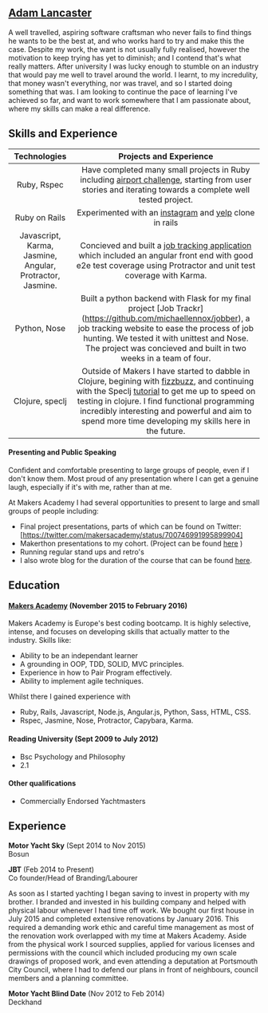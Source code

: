## [Adam Lancaster](https://www.linkedin.com/in/adam-lancaster-9845a23a?trk=nav_responsive_tab_profile_pic)

  A well travelled, aspiring software craftsman who never fails to find things he wants to be the best at, and who works hard to try and make this the case. Despite my work, the want is not usually fully realised, however the motivation to keep trying has yet to diminish; and I contend that's what really matters. After university I was lucky enough to stumble on an industry that would pay me well to travel around the world. I learnt, to my incredulity, that money wasn't everything, nor was travel, and so I started doing something that was. I am looking to continue the pace of learning I've achieved so far, and want to work somewhere that I am passionate about, where my skills can make a real difference.

## Skills and Experience

| Technologies                | Projects and Experience           |
|:---------------------------:|:---------------------------------:|
| Ruby, Rspec                 | Have completed many small projects in Ruby including [airport challenge](https://github.com/Adzz/airport_challenge), starting from user stories and iterating towards a complete well tested project.                        |
|Ruby on Rails | Experimented with an [instagram](https://github.com/Adzz/instagram-challenge) and [yelp](https://github.com/Adzz/yelp_clone_rails) clone in rails  |
| Javascript, Karma, Jasmine, Angular, Protractor, Jasmine.  | Concieved and built a [job tracking application](https://github.com/michaellennox/jobber) which included an angular front end with good e2e test coverage using Protractor and unit test coverage with Karma.|
| Python, Nose                | Built a python backend with Flask for my final project [Job Trackr] (https://github.com/michaellennox/jobber), a job tracking website to ease the process of job hunting. We tested it with unittest and Nose. The project was concieved and built in two weeks in a team of four.|
| Clojure, speclj             | Outside of Makers I have started to dabble in Clojure, begining with [fizzbuzz](https://github.com/Adzz/fizz-buzz-clojure), and continuing with the Speclj [tutorial](https://github.com/Adzz/clojure_speclj_change_counter) to get me up to speed on testing in clojure. I find functional programming incredibly interesting and powerful and aim to spend more time developing my skills here in the future. |


#### Presenting and Public Speaking

Confident and comfortable presenting to large groups of people, even if I don't know them. Most proud of any presentation where I can get a genuine laugh, especially if it's with me, rather than at me.

At Makers Academy I had several opportunities to present to large and small groups of people including:
- Final project presentations, parts of which can be found on Twitter: [https://twitter.com/makersacademy/status/700746991995899904]
- Makerthon presentations to my cohort. (Project can be found [here](https://github.com/AlanGabbianelli/WISHD) )
- Running regular stand ups and retro's
- I also wrote blog for the duration of the course that can be found [here](https://36bcab.wordpress.com/).

## Education

#### [Makers Academy](http://www.makersacademy.com/) (November 2015 to February 2016)

Makers Academy is Europe's best coding bootcamp. It is highly selective, intense, and focuses on developing skills that actually matter to the industry. Skills like:

- Ability to be an independant learner
- A grounding in OOP, TDD, SOLID, MVC principles.
- Experience in how to Pair Program effectively. 
- Ability to implement agile techniques.

Whilst there I gained experience with
- Ruby, Rails, Javascript, Node.js, Angular.js, Python, Sass, HTML, CSS. 
- Rspec, Jasmine, Nose, Protractor, Capybara, Karma. 

#### Reading University (Sept 2009 to July 2012)

- Bsc Psychology and Philosophy
- 2.1

#### Other qualifications

- Commercially Endorsed Yachtmasters

## Experience

**Motor Yacht Sky** (Sept 2014 to Nov 2015)    
Bosun

**JBT** (Feb 2014 to Present)   
Co founder/Head of Branding/Labourer  

As soon as I started yachting I began saving to invest in property with my brother. I branded and invested in his building company and helped with physical labour whenever I had time off work. We bought our first house in July 2015 and completed extensive renovations by January 2016. This required a demanding work ethic and careful time management as most of the renovation work overlapped with my time at Makers Academy. Aside from the physical work I sourced supplies, applied for various licenses and permissions with the council which included producing my own scale drawings of proposed work, and even attending a deputation at Portsmouth City Council, where I had to defend our plans in front of neighbours, council members and a planning committee.

**Motor Yacht Blind Date** (Nov 2012 to Feb 2014)   
Deckhand
